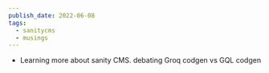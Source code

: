 ```yaml
---
publish_date: 2022-06-08
tags:
  - sanitycms
  - musings
---
```

- Learning more about sanity CMS. debating Groq codgen vs GQL codgen

